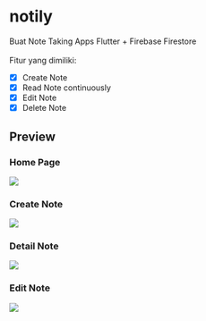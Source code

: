 # notily

Buat Note Taking Apps Flutter + Firebase Firestore <br><br>
Fitur yang dimiliki:

- [x] Create Note
- [x] Read Note continuously
- [x] Edit Note
- [x] Delete Note

## Preview

### Home Page

![](assets/github-preview/Screenshot_20221008_061413.png)

### Create Note

![](assets/github-preview/Screenshot_20221008_061441.png)

### Detail Note

![](assets/github-preview/Screenshot_20221008_061427.png)

### Edit Note

![](assets/github-preview/Screenshot_20221008_061433.png)
